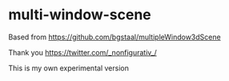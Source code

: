 # multi-window-scene

Based from https://github.com/bgstaal/multipleWindow3dScene

Thank you https://twitter.com/_nonfigurativ_/

This is my own experimental version
